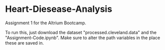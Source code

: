 # Heart-Diesease-Analysis

Assignment 1 for the Altrium Bootcamp.

To run this, just download the dataset "processed.cleveland.data" and the "Assignment-Code.ipynb". Make sure to alter the path variables in the place these are saved in.
